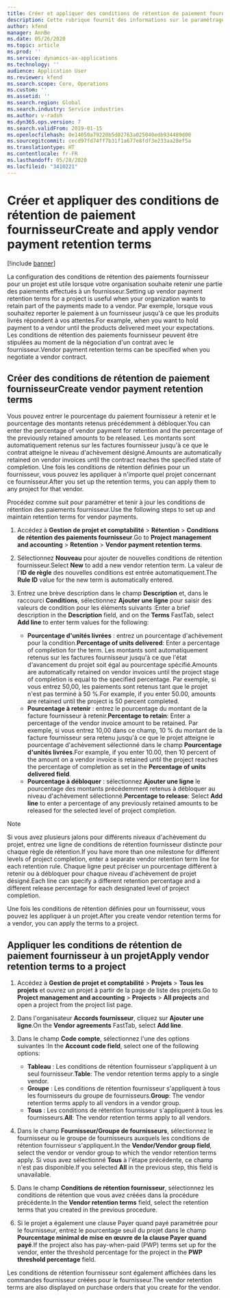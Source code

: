 ```yaml
---
title: Créer et appliquer des conditions de rétention de paiement fournisseur
description: Cette rubrique fournit des informations sur le paramétrage et le maintien à jour des conditions de rétention des paiements fournisseur.
author: kfend
manager: AnnBe
ms.date: 05/26/2020
ms.topic: article
ms.prod: ''
ms.service: dynamics-ax-applications
ms.technology: ''
audience: Application User
ms.reviewer: kfend
ms.search.scope: Core, Operations
ms.custom: ''
ms.assetid: ''
ms.search.region: Global
ms.search.industry: Service industries
ms.author: v-radsh
ms.dyn365.ops.version: 7
ms.search.validFrom: 2019-01-15
ms.openlocfilehash: 0e14050a79220b5d02763a025040edb934489d00
ms.sourcegitcommit: cecd97fd74ff7b31f1a677e8fdf3e233aa28ef5a
ms.translationtype: HT
ms.contentlocale: fr-FR
ms.lasthandoff: 05/28/2020
ms.locfileid: "3410221"
---
```

# <a name="create-and-apply-vendor-payment-retention-terms"></a><span data-ttu-id="b9423-103">Créer et appliquer des conditions de rétention de paiement fournisseur</span><span class="sxs-lookup"><span data-stu-id="b9423-103">Create and apply vendor payment retention terms</span></span>

[!include [banner](../includes/banner.md)] 

<span data-ttu-id="b9423-104">La configuration des conditions de rétention des paiements fournisseur pour un projet est utile lorsque votre organisation souhaite retenir une partie des paiements effectués à un fournisseur.</span><span class="sxs-lookup"><span data-stu-id="b9423-104">Setting up vendor payment retention terms for a project is useful when your organization wants to retain part of the payments made to a vendor.</span></span> <span data-ttu-id="b9423-105">Par exemple, lorsque vous souhaitez reporter le paiement à un fournisseur jusqu'à ce que les produits livrés répondent à vos attentes.</span><span class="sxs-lookup"><span data-stu-id="b9423-105">For example, when you want to hold payment to a vendor until the products delivered meet your expectations.</span></span> <span data-ttu-id="b9423-106">Les conditions de rétention des paiements fournisseur peuvent être stipulées au moment de la négociation d'un contrat avec le fournisseur.</span><span class="sxs-lookup"><span data-stu-id="b9423-106">Vendor payment retention terms can be specified when you negotiate a vendor contract.</span></span>

## <a name="create-vendor-payment-retention-terms"></a><span data-ttu-id="b9423-107">Créer des conditions de rétention de paiement fournisseur</span><span class="sxs-lookup"><span data-stu-id="b9423-107">Create vendor payment retention terms</span></span>

<span data-ttu-id="b9423-108">Vous pouvez entrer le pourcentage du paiement fournisseur à retenir et le pourcentage des montants retenus précédemment à débloquer.</span><span class="sxs-lookup"><span data-stu-id="b9423-108">You can enter the percentage of vendor payment for retention and the percentage of the previously retained amounts to be released.</span></span> <span data-ttu-id="b9423-109">Les montants sont automatiquement retenus sur les factures fournisseur jusqu'à ce que le contrat atteigne le niveau d'achèvement désigné.</span><span class="sxs-lookup"><span data-stu-id="b9423-109">Amounts are automatically retained on vendor invoices until the contract reaches the specified state of completion.</span></span> <span data-ttu-id="b9423-110">Une fois les conditions de rétention définies pour un fournisseur, vous pouvez les appliquer à n'importe quel projet concernant ce fournisseur.</span><span class="sxs-lookup"><span data-stu-id="b9423-110">After you set up the retention terms, you can apply them to any project for that vendor.</span></span>

<span data-ttu-id="b9423-111">Procédez comme suit pour paramétrer et tenir à jour les conditions de rétention des paiements fournisseur.</span><span class="sxs-lookup"><span data-stu-id="b9423-111">Use the following steps to set up and maintain retention terms for vendor payments.</span></span> 

1. <span data-ttu-id="b9423-112">Accédez à **Gestion de projet et comptabilité** > **Rétention** > **Conditions de rétention des paiements fournisseur**.</span><span class="sxs-lookup"><span data-stu-id="b9423-112">Go to **Project management and accounting** > **Retention** > **Vendor payment retention terms**.</span></span>
2. <span data-ttu-id="b9423-113">Sélectionnez **Nouveau** pour ajouter de nouvelles conditions de rétention fournisseur.</span><span class="sxs-lookup"><span data-stu-id="b9423-113">Select **New** to add a new vendor retention term.</span></span> <span data-ttu-id="b9423-114">La valeur de l'**ID de règle** des nouvelles conditions est entrée automatiquement.</span><span class="sxs-lookup"><span data-stu-id="b9423-114">The **Rule ID** value for the new term is automatically entered.</span></span> 
3. <span data-ttu-id="b9423-115">Entrez une brève description dans le champ **Description** et, dans le raccourci **Conditions**, sélectionnez **Ajouter une ligne** pour saisir des valeurs de condition pour les éléments suivants :</span><span class="sxs-lookup"><span data-stu-id="b9423-115">Enter a brief description in the **Description** field, and on the **Terms** FastTab, select **Add line** to enter term values for the following:</span></span>

   - <span data-ttu-id="b9423-116">**Pourcentage d'unités livrées** : entrez un pourcentage d'achèvement pour la condition.</span><span class="sxs-lookup"><span data-stu-id="b9423-116">**Percentage of units delivered**: Enter a percentage of completion for the term.</span></span> <span data-ttu-id="b9423-117">Les montants sont automatiquement retenus sur les factures fournisseur jusqu'à ce que l'état d'avancement du projet soit égal au pourcentage spécifié.</span><span class="sxs-lookup"><span data-stu-id="b9423-117">Amounts are automatically retained on vendor invoices until the project stage of completion is equal to the specified percentage.</span></span> <span data-ttu-id="b9423-118">Par exemple, si vous entrez 50,00, les paiements sont retenus tant que le projet n'est pas terminé à 50 %.</span><span class="sxs-lookup"><span data-stu-id="b9423-118">For example, if you enter 50.00, amounts are retained until the project is 50 percent completed.</span></span>
   - <span data-ttu-id="b9423-119">**Pourcentage à retenir** : entrez le pourcentage du montant de la facture fournisseur à retenir.</span><span class="sxs-lookup"><span data-stu-id="b9423-119">**Percentage to retain**: Enter a percentage of the vendor invoice amount to be retained.</span></span> <span data-ttu-id="b9423-120">Par exemple, si vous entrez 10,00 dans ce champ, 10 % du montant de la facture fournisseur sera retenu jusqu'à ce que le projet atteigne le pourcentage d'achèvement sélectionné dans le champ **Pourcentage d'unités livrées**.</span><span class="sxs-lookup"><span data-stu-id="b9423-120">For example, if you enter 10.00, then 10 percent of the amount on a vendor invoice is retained until the project reaches the percentage of completion as set in the **Percentage of units delivered field**.</span></span>
   - <span data-ttu-id="b9423-121">**Pourcentage à débloquer** : sélectionnez **Ajouter une ligne** le pourcentage des montants précédemment retenus à débloquer au niveau d'achèvement sélectionné.</span><span class="sxs-lookup"><span data-stu-id="b9423-121">**Percentage to release**: Select **Add line** to enter a percentage of any previously retained amounts to be released for the selected level of project completion.</span></span>

> [!NOTE]
> <span data-ttu-id="b9423-122">Si vous avez plusieurs jalons pour différents niveaux d'achèvement du projet, entrez une ligne de conditions de rétention fournisseur distincte pour chaque règle de rétention.</span><span class="sxs-lookup"><span data-stu-id="b9423-122">If you have more than one milestone for different levels of project completion, enter a separate vendor retention term line for each retention rule.</span></span> <span data-ttu-id="b9423-123">Chaque ligne peut préciser un pourcentage différent à retenir ou à débloquer pour chaque niveau d'achèvement de projet désigné.</span><span class="sxs-lookup"><span data-stu-id="b9423-123">Each line can specify a different retention percentage and a different release percentage for each designated level of project completion.</span></span>

<span data-ttu-id="b9423-124">Une fois les conditions de rétention définies pour un fournisseur, vous pouvez les appliquer à un projet.</span><span class="sxs-lookup"><span data-stu-id="b9423-124">After you create vendor retention terms for a vendor, you can apply the terms to a project.</span></span>

## <a name="apply-vendor-retention-terms-to-a-project"></a><span data-ttu-id="b9423-125">Appliquer les conditions de rétention de paiement fournisseur à un projet</span><span class="sxs-lookup"><span data-stu-id="b9423-125">Apply vendor retention terms to a project</span></span>

1. <span data-ttu-id="b9423-126">Accédez à **Gestion de projet et comptabilité** > **Projets** > **Tous les projets** et ouvrez un projet à partir de la page de liste des projets.</span><span class="sxs-lookup"><span data-stu-id="b9423-126">Go to **Project management and accounting** > **Projects** > **All projects** and open a project from the project list page.</span></span>
2. <span data-ttu-id="b9423-127">Dans l'organisateur **Accords fournisseur**, cliquez sur **Ajouter une ligne**.</span><span class="sxs-lookup"><span data-stu-id="b9423-127">On the **Vendor agreements** FastTab, select **Add line**.</span></span>
3. <span data-ttu-id="b9423-128">Dans le champ **Code compte**, sélectionnez l'une des options suivantes :</span><span class="sxs-lookup"><span data-stu-id="b9423-128">In the **Account code field**, select one of the following options:</span></span> 

   - <span data-ttu-id="b9423-129">**Tableau** : Les conditions de rétention fournisseur s'appliquent à un seul fournisseur.</span><span class="sxs-lookup"><span data-stu-id="b9423-129">**Table**: The vendor retention terms apply to a single vendor.</span></span>
   - <span data-ttu-id="b9423-130">**Groupe** : Les conditions de rétention fournisseur s'appliquent à tous les fournisseurs du groupe de fournisseurs.</span><span class="sxs-lookup"><span data-stu-id="b9423-130">**Group**: The vendor retention terms apply to all vendors in a vendor group.</span></span>
   - <span data-ttu-id="b9423-131">**Tous** : Les conditions de rétention fournisseur s'appliquent à tous les fournisseurs.</span><span class="sxs-lookup"><span data-stu-id="b9423-131">**All**: The vendor retention terms apply to all vendors.</span></span>

4. <span data-ttu-id="b9423-132">Dans le champ **Fournisseur/Groupe de fournisseurs**, sélectionnez le fournisseur ou le groupe de fournisseurs auxquels les conditions de rétention fournisseur s'appliquent.</span><span class="sxs-lookup"><span data-stu-id="b9423-132">In the **Vendor/Vendor group field**, select the vendor or vendor group to which the vendor retention terms apply.</span></span> <span data-ttu-id="b9423-133">Si vous avez sélectionné **Tous** à l'étape précédente, ce champ n'est pas disponible.</span><span class="sxs-lookup"><span data-stu-id="b9423-133">If you selected **All** in the previous step, this field is unavailable.</span></span>
5. <span data-ttu-id="b9423-134">Dans le champ **Conditions de rétention fournisseur**, sélectionnez les conditions de rétention que vous avez créées dans la procédure précédente.</span><span class="sxs-lookup"><span data-stu-id="b9423-134">In the **Vendor retention terms** field, select the retention terms that you created in the previous procedure.</span></span>
6. <span data-ttu-id="b9423-135">Si le projet a également une clause Payer quand payé paramétrée pour le fournisseur, entrez le pourcentage seuil du projet dans le champ **Pourcentage minimal de mise en œuvre de la clause Payer quand payé**.</span><span class="sxs-lookup"><span data-stu-id="b9423-135">If the project also has pay-when-paid (PWP) terms set up for the vendor, enter the threshold percentage for the project in the **PWP threshold percentage** field.</span></span>

<span data-ttu-id="b9423-136">Les conditions de rétention fournisseur sont également affichées dans les commandes fournisseur créées pour le fournisseur.</span><span class="sxs-lookup"><span data-stu-id="b9423-136">The vendor retention terms are also displayed on purchase orders that you create for the vendor.</span></span>
